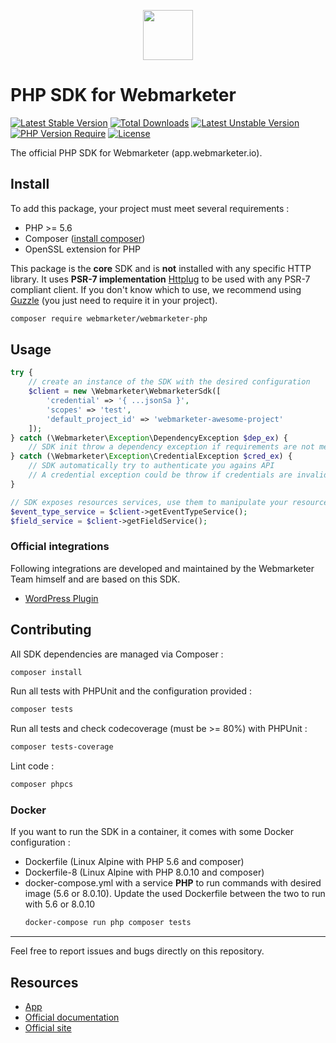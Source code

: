 <p align="center">
  <a href="https://webmarketer.io" target="_blank" align="center">
    <img src="https://avatars.githubusercontent.com/u/89253090?s=200&v=4" width="80">
  </a>
  <br />
</p>

# PHP SDK for Webmarketer

[![Latest Stable Version](http://poser.pugx.org/webmarketer/webmarketer-php/v)](https://packagist.org/packages/webmarketer/webmarketer-php)
[![Total Downloads](http://poser.pugx.org/webmarketer/webmarketer-php/downloads)](https://packagist.org/packages/webmarketer/webmarketer-php)
[![Latest Unstable Version](http://poser.pugx.org/webmarketer/webmarketer-php/v/unstable)](https://packagist.org/packages/webmarketer/webmarketer-php)
[![PHP Version Require](http://poser.pugx.org/webmarketer/webmarketer-php/require/php)](https://packagist.org/packages/webmarketer/webmarketer-php)
[![License](http://poser.pugx.org/webmarketer/webmarketer-php/license)](https://packagist.org/packages/webmarketer/webmarketer-php)

The official PHP SDK for Webmarketer (app.webmarketer.io).

## Install
To add this package, your project must meet several requirements :
* PHP >= 5.6
* Composer ([install composer](https://getcomposer.org))
* OpenSSL extension for PHP

This package is the **core** SDK and is **not** installed with any specific HTTP library. It uses **PSR-7 implementation** [Httplug](https://github.com/php-http/httplug) to be used with any PSR-7 compliant client.
If you don't know which to use, we recommend using [Guzzle](https://github.com/guzzle/guzzle) (you just need to require it in your project).

```bash
composer require webmarketer/webmarketer-php
```

## Usage
```php
try {
    // create an instance of the SDK with the desired configuration
    $client = new \Webmarketer\WebmarketerSdk([
        'credential' => '{ ...jsonSa }',
        'scopes' => 'test',
        'default_project_id' => 'webmarketer-awesome-project'
    ]);
} catch (\Webmarketer\Exception\DependencyException $dep_ex) {
    // SDK init throw a dependency exception if requirements are not meet (see Install)
} catch (\Webmarketer\Exception\CredentialException $cred_ex) {
    // SDK automatically try to authenticate you agains API
    // A credential exception could be throw if credentials are invalid
}

// SDK exposes resources services, use them to manipulate your resources
$event_type_service = $client->getEventTypeService();
$field_service = $client->getFieldService();
```

### Official integrations
Following integrations are developed and maintained by the Webmarketer Team himself and are based on this SDK.
* [WordPress Plugin](https://github.com/webmarketer-saas/wp-webmarketer)

## Contributing
All SDK dependencies are managed via Composer :
```bash
composer install
```
Run all tests with PHPUnit and the configuration provided :
```bash
composer tests
```
Run all tests and check codecoverage (must be >= 80%) with PHPUnit :
```bash
composer tests-coverage
```
Lint code :
```bash
composer phpcs
```

### Docker
If you want to run the SDK in a container, it comes with some Docker configuration :
* Dockerfile (Linux Alpine with PHP 5.6 and composer)
* Dockerfile-8 (Linux Alpine with PHP 8.0.10 and composer)
* docker-compose.yml with a service **PHP** to run commands with desired image (5.6 or 8.0.10). Update the used Dockerfile between the two to run with 5.6 or 8.0.10  
  ```bash
  docker-compose run php composer tests
  ```
---
Feel free to report issues and bugs directly on this repository.

## Resources
* [App](https://app.webmarketer.io)
* [Official documentation](https://doc.webmarketer.io)
* [Official site](https://webmarketer.io)